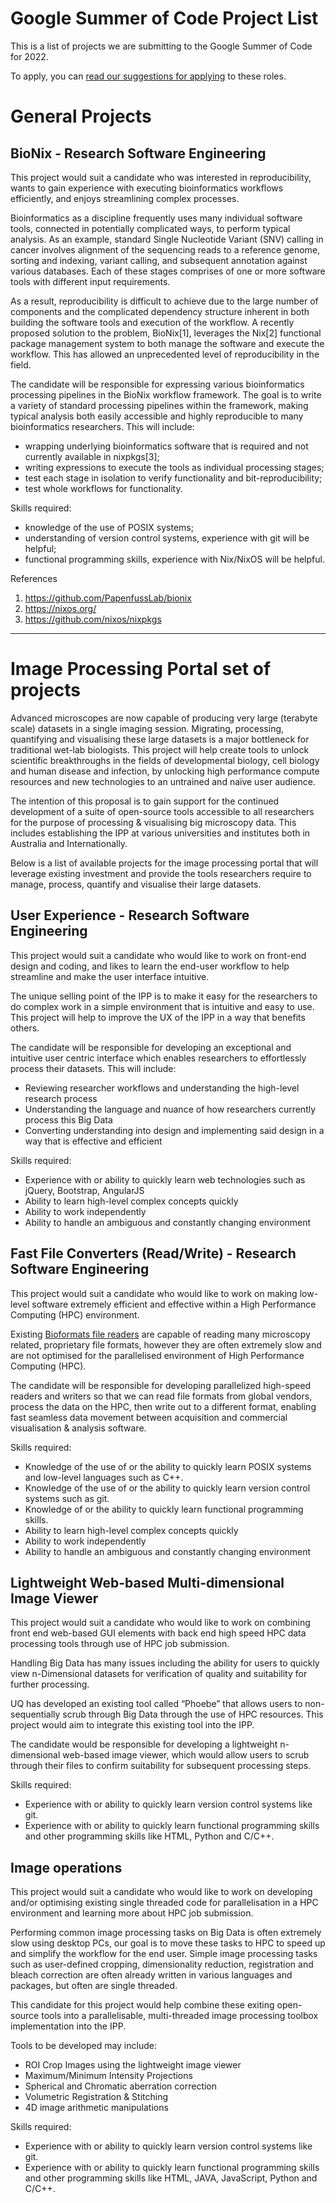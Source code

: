 # Google Summer of Code Project List

This is a list of projects we are submitting to the Google Summer of Code for 2022.

To apply, you can [read our suggestions for applying](gsoc-contributor) to these roles.

# General Projects

## BioNix - Research Software Engineering

This project would suit a candidate who was interested in reproducibility, wants to gain experience with executing bioinformatics workflows efficiently, and enjoys streamlining complex processes.

Bioinformatics as a discipline frequently uses many individual software tools, connected in potentially complicated ways, to perform typical analysis. As an example, standard Single Nucleotide Variant (SNV) calling in cancer involves alignment of the sequencing reads to a reference genome, sorting and indexing, variant calling, and subsequent annotation against various databases. Each of these stages comprises of one or more software tools with different input requirements. 

As a result, reproducibility is difficult to achieve due to the large number of components and the complicated dependency structure inherent in both building the software tools and execution of the workflow. A recently proposed solution to the problem, BioNix[1], leverages the Nix[2] functional package management system to both manage the software and execute the workflow. This has allowed an unprecedented level of reproducibility in the field. 

The candidate will be responsible for expressing various bioinformatics processing pipelines in the BioNix workflow framework. The goal is to write a variety of standard processing pipelines within the framework, making typical analysis both easily accessible and highly reproducible to many bioinformatics researchers. This will include: 
- wrapping underlying bioinformatics software that is required and not currently available in nixpkgs[3]; 
- writing expressions to execute the tools as individual processing stages; 
- test each stage in isolation to verify functionality and bit-reproducibility; 
- test whole workflows for functionality. 

Skills required: 

- knowledge of the use of POSIX systems; 
- understanding of version control systems, experience with git will be helpful; 
- functional programming skills, experience with Nix/NixOS will be helpful. 

References
1. https://github.com/PapenfussLab/bionix 
2. https://nixos.org/ 
3. https://github.com/nixos/nixpkgs 



---

# Image Processing Portal set of projects

Advanced microscopes are now capable of producing very large (terabyte scale) datasets in a single imaging session. Migrating, processing, quantifying and visualising these large datasets is a major bottleneck for traditional wet-lab biologists. This project will help create tools to unlock scientific breakthroughs in the fields of developmental biology, cell biology and human disease and infection, by unlocking high performance compute resources and new technologies to an untrained and naïve user audience. 


The intention of this proposal is to gain support for the continued development of a suite of open-source tools accessible to all researchers for the purpose of processing & visualising big microscopy data.  This includes establishing the IPP at various universities and institutes both in Australia and Internationally.

Below is a list of available projects for the image processing portal that will leverage existing investment and provide the tools researchers require to manage, process, quantify and visualise their large datasets. 

## User Experience - Research Software Engineering

This project would suit a candidate who would like to work on front-end design and coding, and likes to learn the end-user workflow to help streamline and make the user interface intuitive. 

The unique selling point of the IPP is to make it easy for the researchers to do complex work in a simple environment that is intuitive and easy to use. This project will help to improve the UX of the IPP in a way that benefits others. 

The candidate will be responsible for developing an exceptional and intuitive user centric interface which enables researchers to effortlessly process their datasets. This will include: 
- Reviewing researcher workflows and understanding the high-level research process
- Understanding the language and nuance of how researchers currently process this Big Data
- Converting understanding into design and implementing said design in a way that is effective and efficient

Skills required:
- Experience with or ability to quickly learn web technologies such as jQuery, Bootstrap, AngularJS
- Ability to learn high-level complex concepts quickly
- Ability to work independently
- Ability to handle an ambiguous and constantly changing environment

## Fast File Converters (Read/Write) - Research Software Engineering

This project would suit a candidate who would like to work on making low-level software extremely efficient and effective within a High Performance Computing (HPC) environment. 

Existing [Bioformats file readers](https://www.openmicroscopy.org/bio-formats/) are capable of reading many microscopy related, proprietary file formats, however they are often extremely slow and are not optimised for the parallelised environment of High Performance Computing  (HPC).  

The candidate will be responsible for developing parallelized high-speed readers and writers so that we can read file formats from global vendors, process the data on the HPC, then write out to a different format, enabling fast seamless data movement between acquisition and commercial visualisation & analysis software. 

Skills required:
- Knowledge of the use of or the ability to quickly learn POSIX systems and low-level languages such as C++. 
- Knowledge of the use of or the ability to quickly learn version control systems such as git. 
- Knowledge of or the ability to quickly learn functional programming skills.
- Ability to learn high-level complex concepts quickly
- Ability to work independently
- Ability to handle an ambiguous and constantly changing environment


## Lightweight Web-based Multi-dimensional Image Viewer 

This project would suit a candidate who would like to work on combining front end web-based GUI elements with back end high speed HPC data processing tools through use of HPC job submission. 

Handling Big Data has many issues including the ability for users to quickly view n-Dimensional datasets for verification of quality and suitability for further processing.   

UQ has developed an existing tool called “Phoebe” that allows users to non-sequentially scrub through Big Data through the use of HPC resources.  This project would aim to integrate this existing tool into the IPP. 

The candidate would be responsible for developing a lightweight n-dimensional web-based image viewer, which would allow users to scrub through their files to confirm suitability for subsequent processing steps. 

Skills required: 
- Experience with or ability to quickly learn version control systems like git. 
- Experience with or ability to quickly learn functional programming skills and other programming skills like HTML, Python and C/C++. 


## Image operations

This project would suit a candidate who would like to work on developing and/or optimising existing single threaded code for parallelisation in a HPC environment and learning more about HPC job submission.

Performing common image processing tasks on Big Data is often extremely slow using desktop PCs, our goal is to move these tasks to HPC to speed up and simplify the workflow for the end user.  Simple image processing tasks such as user-defined cropping, dimensionality reduction, registration and bleach correction are often already written in various languages and packages, but often are single threaded. 

This candidate for this project would help combine these exiting open-source tools into a parallelisable, multi-threaded image processing toolbox implementation into the IPP.  

Tools to be developed may include: 
- ROI Crop Images using the lightweight image viewer  
- Maximum/Minimum Intensity Projections  
- Spherical and Chromatic aberration correction 
- Volumetric Registration & Stitching 
- 4D image arithmetic manipulations  


 Skills required: 
- Experience with or ability to quickly learn version control systems like git. 
- Experience with or ability to quickly learn functional programming skills and other programming skills like HTML, JAVA, JavaScript, Python and C/C++. 
